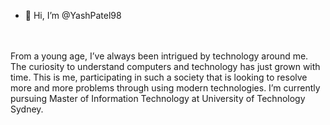 - 👋 Hi, I’m @YashPatel98
<br/>
<br/>
From a young age, I’ve always been intrigued by technology around me. The curiosity to understand computers and technology has just grown with time. This is me, participating in such a society that is looking to resolve more and more problems through using modern technologies.
I’m currently pursuing Master of Information Technology at University of Technology Sydney.

<!---
YashPatel98/YashPatel98 is a ✨ special ✨ repository because its `README.md` (this file) appears on your GitHub profile.
You can click the Preview link to take a look at your changes.
--->
